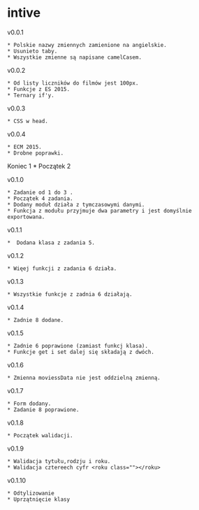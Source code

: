 
# intive

v0.0.1

    * Polskie nazwy zmiennych zamienione na angielskie.
    * Usunieto taby.
    * Wszystkie zmienne są napisane camelCasem.

v0.0.2

    * Od listy liczników do filmów jest 100px.
    * Funkcje z ES 2015.
    * Ternary if'y.

v0.0.3

    * CSS w head.

v0.0.4

    * ECM 2015.
    * Drobne poprawki.

Koniec 1 *  Początek 2

v0.1.0

    * Zadanie od 1 do 3 .
    * Początek 4 zadania.
    * Dodany moduł działa z tymczasowymi danymi.
    * Funkcja z modułu przyjmuje dwa parametry i jest domyślnie exportowana.

v0.1.1

    *  Dodana klasa z zadania 5.

v0.1.2

    * Więej funkcji z zadania 6 działa.

v0.1.3

    * Wszystkie funkcje z zadnia 6 działają.
v0.1.4

    * Zadnie 8 dodane.

v0.1.5

    * Zadnie 6 poprawione (zamiast funkcj klasa).
    * Funkcje get i set dalej się składają z dwóch.

v0.1.6

    * Zmienna moviessData nie jest oddzielną zmienną.

v0.1.7

    * Form dodany. 
    * Zadanie 8 poprawione. 

v0.1.8

    * Początek walidacji. 
    
    
v0.1.9

    * Walidacja tytułu,rodzju i roku.
    * Walidacja cztereech cyfr <roku class=""></roku> 
    
        
v0.1.10

    * Odtylizowanie
    * Uprzątnięcie klasy
    
    
